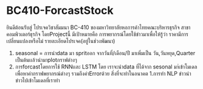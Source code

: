 # BC410-ForcastStock
ยินดีต้อนรับสู่ โปรเจควิชาสัมมนา BC-410 ของมหาวิทยาลัยหอการค้าไทยคณะบริหารธุรกิจ สาขาคอมพิวเตอร์ธุรกิจ
โดยProjectนี้ มีเป้าหมายคือ การพยากรณ์โดยใช้ข่าวมาเพื่อให้รู้ว่า ราคามีการเปลี่ยนแปลงหรือไม่
รายละเอียดโปรเจค(อยู่ในช่วงพัฒนา)
1. seasonal = การนำdata มา spritออก จากวันที่/เดือน/ปี  มาเพิ่มเป็น วัน,วันหยุด,Quarter เป็นต้นเเล้วนำมาplotกราฟต่างๆ
2. การforcastโดยการใช้ RNNเเละ LSTM โดย เราจะนำdata ที่ได้จาก sesonal มา่เข้าโมเดล เพื่อหาค่ากราฟพยากรณ์ต่างๆ รวมถึงค่าErrorด้วย
สิ่งที่จะทำในอนาคต
1.การทำ NLP ข่าวนำข่าวไปเข้าโมเดลที่เราทำ

